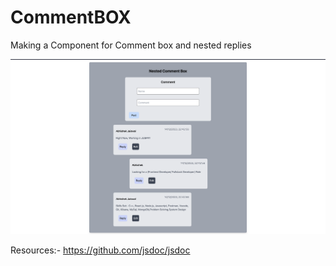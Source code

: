 # CommentBOX
Making a Component for Comment box and nested replies

![](/assets/ss.png)

Resources:- https://github.com/jsdoc/jsdoc
